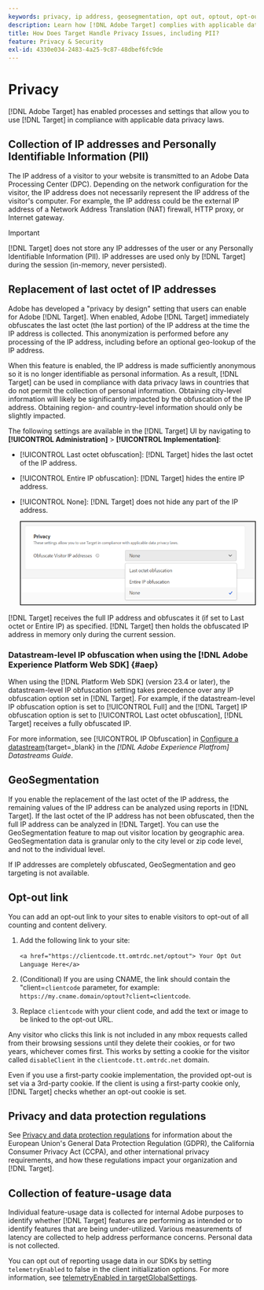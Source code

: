 ```yaml
---
keywords: privacy, ip address, geosegmentation, opt out, optout, opt-out, data privacy, government regulations, regulations, gdpr, ccpa, privacy, personally identifiable information, PII
description: Learn how [!DNL Adobe Target] complies with applicable data privacy laws including collection and handling of IP addresses, PII, and opt-out instructions.
title: How Does Target Handle Privacy Issues, including PII?
feature: Privacy & Security
exl-id: 4330e034-2483-4a25-9c87-48dbef6fc9de
---
```

# Privacy

[!DNL Adobe Target] has enabled processes and settings that allow you to use [!DNL Target] in compliance with applicable data privacy laws.

## Collection of IP addresses and Personally Identifiable Information (PII)

The IP address of a visitor to your website is transmitted to an Adobe Data Processing Center (DPC). Depending on the network configuration for the visitor, the IP address does not necessarily represent the IP address of the visitor's computer. For example, the IP address could be the external IP address of a Network Address Translation (NAT) firewall, HTTP proxy, or Internet gateway. 

>[!IMPORTANT]
>
>[!DNL Target] does not store any IP addresses of the user or any Personally Identifiable Information (PII). IP addresses are used only by [!DNL Target] during the session (in-memory, never persisted).

## Replacement of last octet of IP addresses

Adobe has developed a "privacy by design" setting that users can enable for Adobe [!DNL Target]. When enabled, Adobe [!DNL Target] immediately obfuscates the last octet (the last portion) of the IP address at the time the IP address is collected. This anonymization is performed before any processing of the IP address, including before an optional geo-lookup of the IP address.

When this feature is enabled, the IP address is made sufficiently anonymous so it is no longer identifiable as personal information. As a result, [!DNL Target] can be used in compliance with data privacy laws in countries that do not permit the collection of personal information. Obtaining city-level information will likely be significantly impacted by the obfuscation of the IP address. Obtaining region- and country-level information should only be slightly impacted.

The following settings are available in the [!DNL Target] UI by navigating to **[!UICONTROL Administration]** > **[!UICONTROL Implementation]**:

* [!UICONTROL Last octet obfuscation]: [!DNL Target] hides the last octet of the IP address.
* [!UICONTROL Entire IP obfuscation]: [!DNL Target] hides the entire IP address.
* [!UICONTROL None]: [!DNL Target] does not hide any part of the IP address.

  ![obfuscate-ip-options](assets/obfuscate-ip.png)

[!DNL Target] receives the full IP address and obfuscates it (if set to Last octet or Entire IP) as specified. [!DNL Target] then holds the obfuscated IP address in memory only during the current session.

### Datastream-level IP obfuscation when using the [!DNL Adobe Experience Platform Web SDK] {#aep}

When using the [!DNL Platform Web SDK] (version 23.4 or later), the datastream-level IP obfuscation setting takes precedence over any IP obfuscation option set in [!DNL Target]. For example, if the datastream-level IP obfuscation option is set to [!UICONTROL Full] and the [!DNL Target] IP obfuscation option is set to [!UICONTROL Last octet obfuscation], [!DNL Target] receives a fully obfuscated IP.

For more information, see [!UICONTROL IP Obfuscation] in [Configure a datastream](https://experienceleague.adobe.com/docs/experience-platform/datastreams/configure.html){target=_blank} in the *[!DNL Adobe Experience Platfrom] Datastreams Guide*.

## GeoSegmentation

If you enable the replacement of the last octet of the IP address, the remaining values of the IP address can be analyzed using reports in [!DNL Target]. If the last octet of the IP address has not been obfuscated, then the full IP address can be analyzed in [!DNL Target]. You can use the GeoSegmentation feature to map out visitor location by geographic area. GeoSegmentation data is granular only to the city level or zip code level, and not to the individual level.

If IP addresses are completely obfuscated, GeoSegmentation and geo targeting is not available.

## Opt-out link

You can add an opt-out link to your sites to enable visitors to opt-out of all counting and content delivery.

1. Add the following link to your site:

   `<a href="https://clientcode.tt.omtrdc.net/optout"> Your Opt Out Language Here</a>` 

1. (Conditional) If you are using CNAME, the link should contain the "client=`clientcode` parameter, for example:
`https://my.cname.domain/optout?client=clientcode`.

1. Replace `clientcode` with your client code, and add the text or image to be linked to the opt-out URL.

Any visitor who clicks this link is not included in any mbox requests called from their browsing sessions until they delete their cookies, or for two years, whichever comes first. This works by setting a cookie for the visitor called `disableClient` in the `clientcode.tt.omtrdc.net` domain.

Even if you use a first-party cookie implementation, the provided opt-out is set via a 3rd-party cookie. If the client is using a first-party cookie only, [!DNL Target] checks whether an opt-out cookie is set. 

## Privacy and data protection regulations

See [Privacy and data protection regulations](/help/dev/before-implement/privacy/cmp-privacy-and-general-data-protection-regulation.md) for information about the European Union's General Data Protection Regulation (GDPR), the California Consumer Privacy Act (CCPA), and other international privacy requirements, and how these regulations impact your organization and [!DNL Target].

## Collection of feature-usage data

Individual feature-usage data is collected for internal Adobe purposes to identify whether [!DNL Target] features are performing as intended or to identify features that are being under-utilized. Various measurements of latency are collected to help address performance concerns. Personal data is not collected.

You can opt out of reporting usage data in our SDKs by setting `telemetryEnabled` to false in the client initialization options. For more information, see [telemetryEnabled in targetGlobalSettings](/help/dev/implement/client-side/atjs/atjs-functions/targetglobalsettings.md#telemetryenabled).
